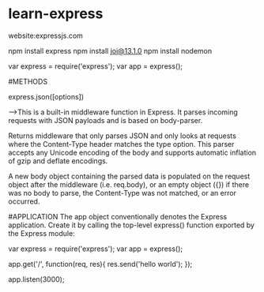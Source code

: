 # learn-express

website:expressjs.com

npm install express 
npm install joi@13.1.0
npm install nodemon

var express = require('express');
var app = express();

#METHODS

express.json([options])

-->This is a built-in middleware function in Express. It parses incoming requests with JSON payloads and is based on body-parser.

Returns middleware that only parses JSON and only looks at requests where the Content-Type header matches the type option. This parser accepts any Unicode encoding of the body and supports automatic inflation of gzip and deflate encodings.

A new body object containing the parsed data is populated on the request object after the middleware (i.e. req.body), or an empty object ({}) if there was no body to parse, the Content-Type was not matched, or an error occurred.


#APPLICATION
The app object conventionally denotes the Express application. Create it by calling the top-level express() function exported by the Express module:

var express = require('express');
var app = express();

app.get('/', function(req, res){
  res.send('hello world');
});

app.listen(3000);
